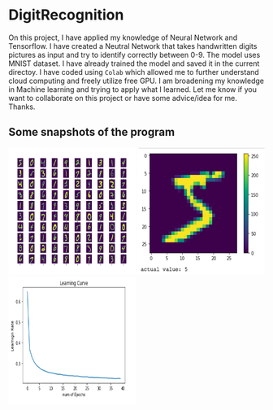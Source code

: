 # DigitRecognition
On this project, I have applied my knowledge of Neural Network and Tensorflow. I have created a Neutral Network that takes handwritten digits pictures as input and try to identify correctly between 0-9. The model uses MNIST dataset. I have already trained the model and saved it in the current directoy. I have coded using `Colab` which allowed me to further understand cloud computing and freely utilize free GPU. I am broadening my knowledge in Machine learning and trying to apply what I learned. Let me know if you want to collaborate on this project or have some advice/idea for me. Thanks. 
## Some snapshots of the program
<!--
![snapshots](/snapshots/digitrecognition1.png)
![snapshots](/snapshots/digitrecognition2.png | height=250 | width=250)
![snapshots](/snapshots/digitrecognition3.png | width=250)
-->
<img src="/snapshots/digitrecognition1.png" height="250" width="250"> 
<img src="/snapshots/digitrecognition2.png" height="250" width="250"> 
<img src="/snapshots/digitrecognition3.png" height="250" width="250"> 

